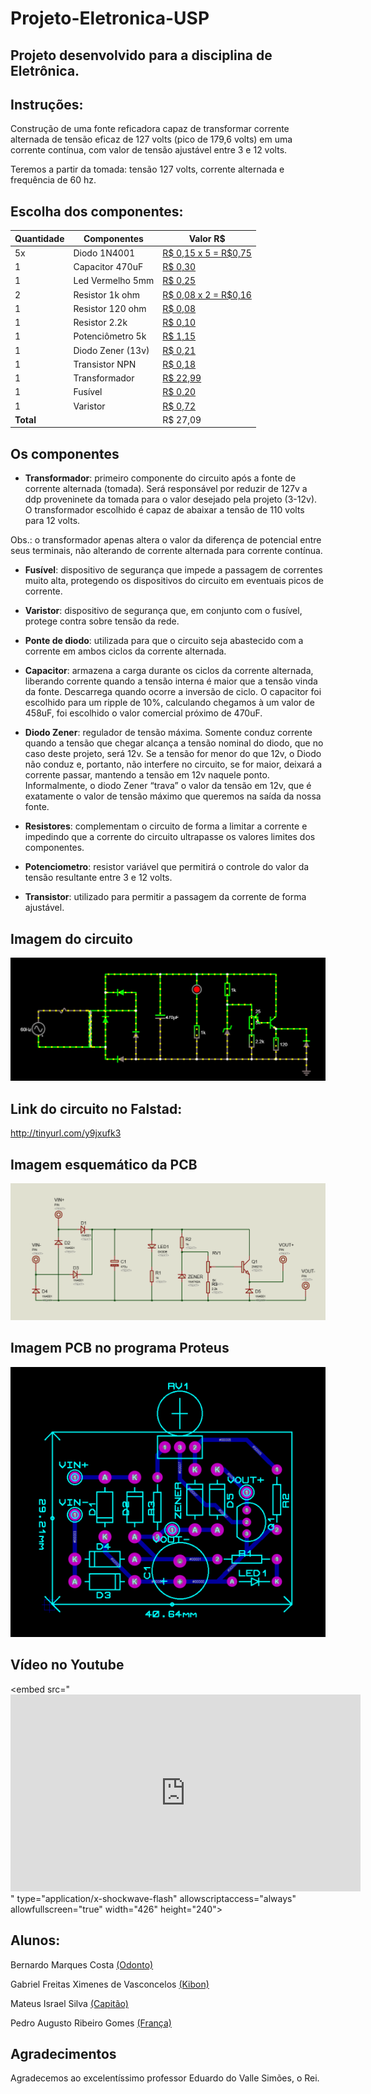 # Projeto-Eletronica-USP

## Projeto desenvolvido para a disciplina de Eletrônica.

## Instruções:

Construção de uma fonte reficadora capaz de transformar corrente alternada de tensão eficaz de 127 volts (pico de 179,6 volts) em uma corrente contínua, com valor de tensão ajustável entre 3 e 12 volts. 

Teremos a partir da tomada: tensão 127 volts, corrente alternada e frequência de 60 hz.

## Escolha dos componentes:
| Quantidade | Componentes        | Valor R$ |
|------------|--------------------|----------|
| 5x         | Diodo 1N4001       | [R$ 0,15  x  5 = R$0,75](https://www.baudaeletronica.com.br/diodo-1n4001.html) |
| 1          | Capacitor 470uF    | [R$ 0,30](https://www.baudaeletronica.com.br/capacitor-eletrolitico-470uf-25v.html) |
| 1          | Led Vermelho 5mm   | [R$ 0,25](https://www.baudaeletronica.com.br/led-difuso-5mm-vermelho.html) |
| 2          | Resistor 1k ohm    | [R$ 0,08 x 2 = R$0,16](https://www.baudaeletronica.com.br/resistor-1k-5-1-4w.html) |
| 1          | Resistor 120 ohm   | [R$ 0,08](https://www.baudaeletronica.com.br/resistor-120r-5-1-4w.html) |
| 1          | Resistor 2.2k      | [R$ 0,10](https://daeletrica.com.br/resistor-2-2k-1-4w-x10-unidades.html) |
| 1          | Potenciômetro  5k  | [R$ 1,15](https://www.baudaeletronica.com.br/potenciometro-linear-de-5k-5000.html) |
| 1          | Diodo Zener (13v)  | [R$ 0,21](https://www.baudaeletronica.com.br/diodo-zener-1n4743-13v-1w.html) |
| 1          | Transistor NPN     | [R$ 0,18](https://www.baudaeletronica.com.br/transistor-npn-bc548.html) |
| 1          | Transformador      | [R$ 22,99](https://produto.mercadolivre.com.br/MLB-989883391-transformador-trafo-1212v-200ma-bivolt-eletronica-eletrica-_JM?quantity=1#position=1&type=item&tracking_id=9abf8c61-6492-4e02-bb1d-d1a22f9b055d) |
| 1          | Fusível            | [R$ 0,20](https://produto.mercadolivre.com.br/MLB-1215177820-100-pecas-fusivel-vidro-pequeno-5x20-100ma-promoco-_JM?matt_tool=82322591&matt_word&gclid=CjwKCAjw_-D3BRBIEiwAjVMy7KL-xfYxsBZ2ISQ6MRvXKc2D47XdN2jg_2NzGVHaAz0weXOF5UQ18RoCmSgQAvD_BwE&quantity=1) |
 | 1         | Varistor           | [R$ 0,72](https://produto.mercadolivre.com.br/MLB-802196375-50x-varistor-150v-10k-241-_JM?quantity=1#reco_item_pos=1&reco_backend=machinalis-seller-items-pdp&reco_backend_type=low_level&reco_client=vip-seller_items-above&reco_id=6a1c9055-dc87-4ed6-b1dd-cb4f8ae5d41d) |
| **Total**  |                    |  R$ 27,09 |

## Os componentes

* **Transformador**: primeiro componente do circuito após a fonte de corrente alternada (tomada). Será responsável por reduzir de 127v a ddp proveninete da tomada para o valor desejado pela projeto (3-12v). 
O transformador escolhido é capaz de abaixar a tensão de 110 volts para 12 volts.

Obs.: o transformador apenas altera o valor da diferença de potencial entre seus terminais, não alterando de corrente alternada para corrente contínua.
 
* **Fusível**: dispositivo de segurança que impede a passagem de correntes muito alta, protegendo os dispositivos do circuito em eventuais picos de corrente. 

* **Varistor**: dispositivo de segurança que, em conjunto com o fusível, protege contra sobre tensão da rede.

* **Ponte de diodo**: utilizada para que o circuito seja abastecido com a corrente em ambos ciclos da corrente alternada.  

* **Capacitor**: armazena a carga durante os ciclos da corrente alternada, liberando corrente quando a tensão interna é maior que a tensão vinda da fonte. Descarrega quando ocorre a inversão de ciclo. O capacitor foi escolhido para um ripple de 10%, calculando chegamos à um valor de 458uF, foi escolhido o valor comercial próximo de 470uF.

* **Diodo Zener**: regulador de tensão máxima. Somente conduz corrente quando a tensão que chegar alcança a tensão nominal do diodo, que no caso deste projeto, será 12v. Se a tensão for menor do que 12v, o Diodo não conduz e, portanto, não interfere no circuito, se for maior, deixará a corrente passar, mantendo a tensão em 12v naquele ponto.
Informalmente, o diodo Zener “trava” o valor da tensão em 12v, que é exatamente o valor de tensão  máximo que queremos na saída da nossa fonte.

* **Resistores**: complementam o circuito de forma a limitar a corrente e impedindo que a corrente do circuito ultrapasse os valores limites dos componentes.

* **Potenciometro**: resistor variável que permitirá o controle do valor da tensão resultante entre 3 e 12 volts.

* **Transistor**: utilizado para permitir a passagem da corrente de forma ajustável.

## Imagem do circuito
<img src="./Imagens-Simulação/Simulação.png">

## Link do circuito no Falstad:
http://tinyurl.com/y9jxufk3

## Imagem esquemático da PCB
<img src="./Imagens-Simulação/Esquemático.png">

## Imagem PCB no programa Proteus
<img src="./Imagens-Simulação/pcb.png">

## Vídeo no Youtube
<embed src="<iframe width="560" height="315" src="https://www.youtube.com/embed/0L9eRKaqJ-0" frameborder="0" allow="accelerometer; autoplay; encrypted-media; gyroscope; picture-in-picture" allowfullscreen></iframe>"
    type="application/x-shockwave-flash"
    allowscriptaccess="always"
    allowfullscreen="true"
    width="426"
    height="240">
  </embed>

## Alunos:
Bernardo Marques Costa [(Odonto)](https://github.com/bmarquescost)

Gabriel Freitas Ximenes de Vasconcelos [(Kibon)](https://github.com/kibonusp)

Mateus Israel Silva [(Capitão)](https://github.com/Mateusrael)

Pedro Augusto Ribeiro Gomes [(França)](https://github.com/parg07)

## Agradecimentos

Agradecemos ao excelentíssimo professor Eduardo do Valle Simões, o Rei.
